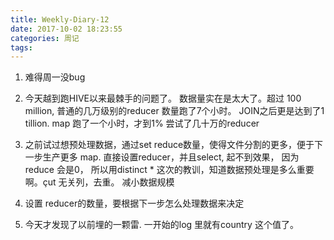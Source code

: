 ```yaml
---
title: Weekly-Diary-12
date: 2017-10-02 18:23:55
categories: 周记
tags:
---
```


1. 难得周一没bug

2. 今天越到跑HIVE以来最棘手的问题了。 数据量实在是太大了。超过 100 million, 普通的几万级别的reducer 数量跑了7个小时。
JOIN之后更是达到了1 tillion. map 跑了一个小时，才到1%
尝试了几十万的reducer

3. 之前试过想预处理数据，通过set reduce数量，使得文件分割的更多，便于下一步生产更多 map. 直接设置reducer，并且select, 起不到效果， 因为 reduce 会是0， 所以用distinct *
这次的教训，知道数据预处理是多么重要啊。çut 无关列，去重。 减小数据规模

4. 设置 reducer的数量，要根据下一步怎么处理数据来决定

5. 今天才发现了以前埋的一颗雷. 一开始的log 里就有country 这个值了。


